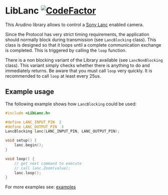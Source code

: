 # LibLanc [![CodeFactor](https://www.codefactor.io/repository/github/sensslen/liblanc/badge)](https://www.codefactor.io/repository/github/sensslen/liblanc)

This Arudino library allows to control a [Sony Lanc](http://www.boehmel.de/lanc) enabled camera.

Since the Protocol has very strict timing requirements, the application should normally block during transmission (see `LancBlocking` class). This class is designed so that it loops until a complete communication exchange is completed. This is triggered by calling the `loop` function.

There is a non blocking variant of the Library available (see `LancNonBlocking` class). This variant simply checks whether there is anything to do and immediately returns. Be aware that you must call `loop` very quickly. It is recommended to call `loop` at least every 25us.

## Example usage

The following example shows how `LancBlocking` could be used:

```c++
#include <LibLanc.h>

#define LANC_INPUT_PIN  2
#define LANC_OUTPUT_PIN  3
LancBlocking lanc(LANC_INPUT_PIN, LANC_OUTPUT_PIN);

void setup() {
    lanc.begin();
}

void loop() {
    // get next command to execute
    // call lanc.Zoom(value);
    lanc.loop();
}
```

For more examples see: [examples](examples)
